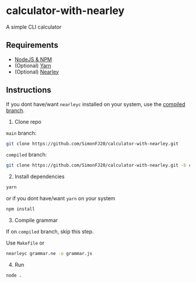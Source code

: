 
# calculator-with-nearley

A simple CLI calculator

## Requirements

- [NodeJS & NPM](https://nodejs.org/)
- (Optional) [Yarn](https://yarnpkg.com/getting-started/install)
- (Optional) [Nearley](https://nearley.js.org/docs/getting-started)

## Instructions

If you dont have/want `nearleyc` installed on your system, use the [compiled branch](/tree/compiled).

1. Clone repo

`main` branch:
```sh
git clone https://github.com/SimonFJ20/calculator-with-nearley.git
```

`compiled` branch:
```sh
git clone https://github.com/SimonFJ20/calculator-with-nearley.git -b compiled
```

2. Install dependencies

```sh
yarn
```

or if you dont have/want `yarn` on your system
```sh
npm install
```

3. Compile grammar

If on `compiled` branch, skip this step.

Use `Makefile` or
```sh
nearleyc grammar.ne -o grammar.js
```

4. Run

```sh
node .
```

